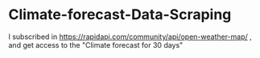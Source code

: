 # Climate-forecast-Data-Scraping
I subscribed in https://rapidapi.com/community/api/open-weather-map/ , and get access to the "Climate forecast for 30 days" 
